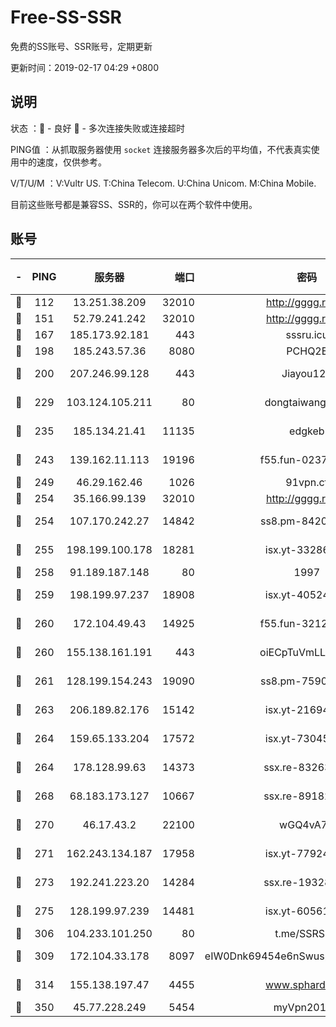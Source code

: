 # Free-SS-SSR

免费的SS账号、SSR账号，定期更新

更新时间：2019-02-17 04:29 +0800

## 说明

状态     ：🙂 - 良好 🙁 - 多次连接失败或连接超时

PING值   ：从抓取服务器使用 `socket` 连接服务器多次后的平均值，不代表真实使用中的速度，仅供参考。

V/T/U/M  ：V:Vultr US. T:China Telecom. U:China Unicom. M:China Mobile.

目前这些账号都是兼容SS、SSR的，你可以在两个软件中使用。

## 账号

|-|PING|服务器|端口|密码|加密方式|区域|V/T/U/M|
|:----:|:----:|:-----:|-----:|:----:|:----:|:----:|:----:|
|🙂|112|13.251.38.209|32010|http://gggg.rocks|chacha20|SG|10↑/10↑/10↑/10↑|
|🙂|151|52.79.241.242|32010|http://gggg.rocks|chacha20|KR|10↑/10↑/10↑/10↑|
|🙂|167|185.173.92.181|443|sssru.icu|rc4-md5|RU|9↓/10↑/10↑/10↑|
|🙂|198|185.243.57.36|8080|PCHQ2E|rc4-md5|US|10↑/10↑/10↑/10↑|
|🙂|200|207.246.99.128|443|Jiayou123|aes-256-cfb|US|7↓/10↑/10↑/10↑|
|🙂|229|103.124.105.211|80|dongtaiwang.com|aes-256-cfb|US|10↑/10↑/10↑/10↑|
|🙂|235|185.134.21.41|11135|edgkeb|aes-256-cfb|GB|10↑/10↑/10↑/10↑|
|🙂|243|139.162.11.113|19196|f55.fun-02374211|aes-256-cfb|SG|7↑/6↑/6↑/6↑|
|🙂|249|46.29.162.46|1026|91vpn.cf|rc4-md5|RU|10↑/10↑/10↑/10↑|
|🙂|254|35.166.99.139|32010|http://gggg.rocks|chacha20|US|9↑/9↑/9↓/9↑|
|🙂|254|107.170.242.27|14842|ss8.pm-84208865|aes-256-cfb|US|7↑/6↑/6↑/6↑|
|🙂|255|198.199.100.178|18281|isx.yt-33286387|aes-256-cfb|US|10↑/10↑/10↑/10↑|
|🙂|258|91.189.187.148|80|1997|chacha20|US|5↑/10↑/10↑/10↑|
|🙂|259|198.199.97.237|18908|isx.yt-40524699|aes-256-cfb|US|10↑/10↑/10↑/10↑|
|🙂|260|172.104.49.43|14925|f55.fun-32127186|aes-256-cfb|SG|7↑/6↑/6↑/6↑|
|🙂|260|155.138.161.191|443|oiECpTuVmLLxk4Ts|aes-256-cfb|US|10↑/10↑/10↑/10↑|
|🙂|261|128.199.154.243|19090|ss8.pm-75908387|aes-256-cfb|SG|10↑/10↑/9↑/10↑|
|🙂|263|206.189.82.176|15142|isx.yt-21694234|aes-256-cfb|SG|10↑/10↑/10↑/10↑|
|🙂|264|159.65.133.204|17572|isx.yt-73045201|aes-256-cfb|SG|10↑/10↑/10↑/10↑|
|🙂|264|178.128.99.63|14373|ssx.re-83263368|aes-256-cfb|SG|7↑/6↑/6↑/6↑|
|🙂|268|68.183.173.127|10667|ssx.re-89182377|aes-256-cfb|US|7↑/6↑/6↑/6↑|
|🙂|270|46.17.43.2|22100|wGQ4vA7D|aes-256-gcm|RU|10↑/10↑/10↑/10↑|
|🙂|271|162.243.134.187|17958|isx.yt-77924833|aes-256-cfb|US|10↑/10↑/10↑/10↑|
|🙂|273|192.241.223.20|14284|ssx.re-19328546|aes-256-cfb|US|7↑/6↑/6↑/6↑|
|🙂|275|128.199.97.239|14481|isx.yt-60561535|aes-256-cfb|SG|10↑/10↑/10↑/10↑|
|🙂|306|104.233.101.250|80|t.me/SSRSUB|rc4-md5|CA|10↑/10↑/10↑/10↑|
|🙂|309|172.104.33.178|8097|eIW0Dnk69454e6nSwuspv9DmS201tQ0D|aes-256-cfb|SG|10↑/10↑/10↑/10↑|
|🙂|314|155.138.197.47|4455|www.sphard.com|aes-256-cfb|US|10↑/10↑/10↑/10↑|
|🙂|350|45.77.228.249|5454|myVpn2019[]|rc4-md5|GB|10↑/10↑/10↑/10↑|

